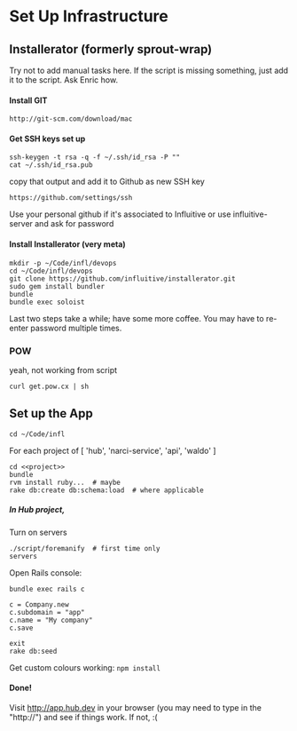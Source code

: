 # Set Up Infrastructure

## Installerator (formerly sprout-wrap)

Try not to add manual tasks here. If the script is missing something, just add it to the script. Ask Enric how. 


#### Install GIT
```
http://git-scm.com/download/mac
```

#### Get SSH keys set up

```
ssh-keygen -t rsa -q -f ~/.ssh/id_rsa -P ""
cat ~/.ssh/id_rsa.pub
```

copy that output and add it to Github as new SSH key
```
https://github.com/settings/ssh
```

Use your personal github if it's associated to Influitive or use influitive-server and ask for password


#### Install Installerator (very meta)

```
mkdir -p ~/Code/infl/devops
cd ~/Code/infl/devops
git clone https://github.com/influitive/installerator.git
sudo gem install bundler
bundle
bundle exec soloist 
```
Last two steps take a while; have some more coffee. You may have to re-enter password multiple times.

### POW

yeah, not working from script
```
curl get.pow.cx | sh
```

## Set up the App

``` 
cd ~/Code/infl
```

For each project of [ 'hub', 'narci-service', 'api', 'waldo' ]

```
cd <<project>>
bundle
rvm install ruby...  # maybe
rake db:create db:schema:load  # where applicable
```

##### In Hub project, 

Turn on servers
```
./script/foremanify  # first time only
servers
```

Open Rails console: 
```
bundle exec rails c

c = Company.new
c.subdomain = "app"
c.name = "My company"
c.save

exit
rake db:seed
```

Get custom colours working:
`npm install`

#### Done!

Visit http://app.hub.dev in your browser (you may need to type in the "http://") and see if things work. If not, :(

